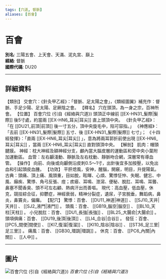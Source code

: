 ```yaml
---
tags: [穴道, 督脈]
aliases: [百會]
---
```


# 百會

**別名**: 三陽五會、上天會、天滿、泥丸宮、巔上  
**經絡**: 督脈  
**國際代碼**: DU20  

---

## 詳細資料
【類別】
交會穴：《針灸甲乙經》：「督脈、足太陽之會」，《類經圖翼》補充作：督脈、手足少陽、足太陽、足厥陰之會。
【釋名】
穴在頭頂，為一身之宗，百神所會。
【位置】
百會穴位 (引自《經絡與穴道》)
頭頂正中線前 [[EX-HN31_髮際|髮際]] 後5寸處，約當兩 [[EX-HN6_耳尖|耳尖]] 直上頭頂中央。
《針灸甲乙經》：「在 [[DU21_前頂|前頂]] 後一寸五分，頂中央旋毛中，陷可容指。」
《神應經》：「去前 [[EX-HN31_髮際|髮際]] 五寸、後 [[EX-HN31_髮際|髮際]] 七寸」；
《十四經發揮》：「直兩 [[EX-HN6_耳尖|耳尖]] 」，意為將兩耳郭折前使出現 [[EX-HN6_耳尖|耳尖]] ，當兩 [[EX-HN6_耳尖|耳尖]] 直對頭頂中央。
【解剖】
肌肉：帽頭腱膜。
神經：枕大神經及額神經分支，顱內當大腦皮層的運動區和旁中央小葉附加運動區。
血管：左右顳淺動、靜脈及左右枕動、靜脈吻合網，深層常有導血管。
【操作】
向前、向後或向顳側沿皮刺0.5～1寸，出針後宜多加按壓，以免出血和引起頭皮血腫。
【功效】
平肝熄風，安神，醒腦，開竅，明目，升提陽氣。
古典：頭痛、頂上痛、風頭重，目如脫，眩暉、心煩、驚悸怔忡、失眠、健忘、中風、癲疾、驚悸、角弓反張、痙；痎瘧、耳鳴、泄瀉、便秘、脫肛、耳鳴、耳聾、鼻塞不聞香臭、頭不可左右顧、熱病汗出而善嘔。
現代：高血壓，低血壓，休克，競技綜合征，抑鬱症，神經衰弱，精神分裂症，遺尿，子宮脫垂，舞蹈病，鼻炎，鼻竇炎，偏癱。
【配穴】
驚悸：百會、 [[DU11_神道|神道]] 、 [[SJ10_天井|天井]] 、 [[SJ2_液門|液門]] 。
頭風：百會、 [[GB19_腦空|腦空]] 、 [[BL10_天柱|天柱]] 。
小兒脫肛：百會、 [[DU1_長強|長強]] 、 [[BL25_大腸俞|大腸俞]] 。
頭項俱痛：百會、 [[DU19_後頂|後頂]] 、 [[LI4_合谷|合谷]] 。
發狂：百會、 [[PC5_間使|間使]] 、 [[KI7_復溜|復溜]] 、 [[KI10_陰谷|陰谷]] 、 [[ST36_足三里|足三里]] 。
痛風：百會、 [[GB30_環跳|環跳]] 。
休克：百會、 [[PC6_內關|內關]] 、 [[人中]] 。

---

## 圖片
![百會穴位 (引自《經絡與穴道》)](https://yibian.hopto.org/pic/acu/norm/14/baihui(j&a).jpg)
_百會穴位 (引自《經絡與穴道》)_

